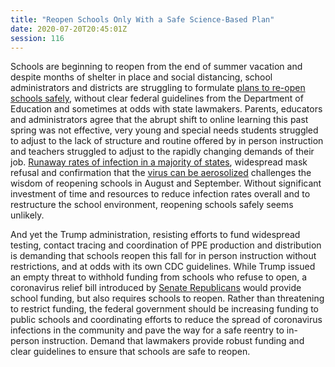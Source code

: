 ```yaml
---
title: "Reopen Schools Only With a Safe Science-Based Plan"
date: 2020-07-20T20:45:01Z
session: 116
---
```

Schools are beginning to reopen from the end of summer vacation and despite months of shelter in place and social distancing, school administrators and districts are struggling to formulate [plans to re-open schools safely](https://www.cnn.com/2020/07/20/us/schools-reopening-at-home-parents-choice-wellness-trnd/index.html), without clear federal guidelines from the Department of Education and sometimes at odds with state lawmakers. Parents, educators and administrators agree that the abrupt shift to online learning this past spring was not effective, very young and special needs students struggled to adjust to the lack of structure and routine offered by in person instruction and teachers struggled to adjust to the rapidly changing demands of their job. [Runaway rates of infection in a majority of states](https://coronavirus.jhu.edu/data/new-cases-50-states), widespread mask refusal and confirmation that the [virus can be aerosolized](https://www.nytimes.com/2020/07/11/health/coronavirus-schools-reopen.html) challenges the wisdom of reopening schools in August and September. Without significant investment of time and resources to reduce infection rates overall and to restructure the school environment, reopening schools safely seems unlikely. 

And yet the Trump administration, resisting efforts to fund widespread testing, contact tracing and coordination of PPE production and distribution is demanding that schools reopen this fall for in person instruction without restrictions, and at odds with its own CDC guidelines. While Trump issued an empty threat to withhold funding from schools who refuse to open, a coronavirus relief bill introduced by [Senate Republicans](https://www.washingtonpost.com/us-policy/2020/07/20/coronavirus-stimulus-bill-july/) would provide school funding, but also requires schools to reopen. Rather than threatening to restrict funding, the federal government should be increasing funding to public schools and coordinating efforts to reduce the spread of coronavirus infections in the community and pave the way for a safe reentry to in-person instruction.  Demand that lawmakers provide robust funding and clear guidelines to ensure that schools are safe to reopen.


